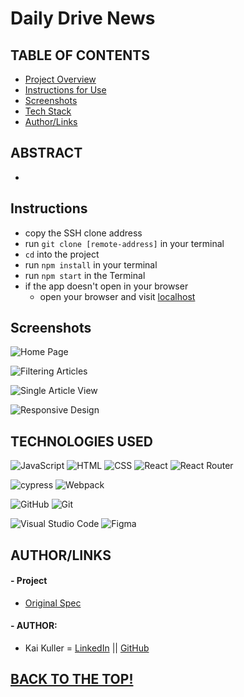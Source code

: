 # Daily Drive News

## TABLE OF CONTENTS

- [Project Overview](#project-overview)
- [Instructions for Use](#instructions)
- [Screenshots](#screenshots)
- [Tech Stack](#technologies-used)
- [Author/Links](#authorlinks)

## ABSTRACT 

-  

## Instructions

- copy the SSH clone address
- run ```git clone [remote-address]``` in your terminal
- ```cd``` into the project
- run ```npm install``` in your terminal
- run ```npm start``` in the Terminal 
- if the app doesn't open in your browser
  - open your browser and visit [localhost](http://localhost:3000) 


## Screenshots

![Home Page](https://media.giphy.com/media/HMxRqaP7cyRLr1Xx4L/giphy.gif)

![Filtering Articles](https://media.giphy.com/media/L3kkUC11hwUO9lg9ls/giphy.gif)

![Single Article View](https://media.giphy.com/media/tKdg6xp1vvByfVz0CZ/giphy.gif)

![Responsive Design]()


## TECHNOLOGIES USED 

![JavaScript](https://img.shields.io/badge/JavaScript-F7DF1E?style=for-the-badge&logo=javascript&logoColor=black)
![HTML](https://img.shields.io/badge/HTML5-E34F26?style=for-the-badge&logo=html5&logoColor=white)
![CSS](https://img.shields.io/badge/CSS3-1572B6?style=for-the-badge&logo=css3&logoColor=white)
![React](https://img.shields.io/badge/react-%2320232a.svg?style=for-the-badge&logo=react&logoColor=%2361DAFB)
![React Router](https://img.shields.io/badge/React_Router-CA4245?style=for-the-badge&logo=react-router&logoColor=white)

![cypress](https://img.shields.io/badge/-cypress-%23E5E5E5?style=for-the-badge&logo=cypress&logoColor=058a5e)
![Webpack](https://img.shields.io/badge/Webpack-8DD6F9?style=for-the-badge&logo=Webpack&logoColor=white)

![GitHub](https://img.shields.io/badge/github-%23121011.svg?style=for-the-badge&logo=github&logoColor=white)
![Git](https://img.shields.io/badge/git-%23F05033.svg?style=for-the-badge&logo=git&logoColor=white)

![Visual Studio Code](https://img.shields.io/badge/Visual%20Studio%20Code-0078d7.svg?style=for-the-badge&logo=visual-studio-code&logoColor=white)
![Figma](https://img.shields.io/badge/figma-%23F24E1E.svg?style=for-the-badge&logo=figma&logoColor=white)


## AUTHOR/LINKS

#### - Project
- [Original Spec](https://mod4.turing.edu/projects/take_home/take_home_fe)

#### - AUTHOR:
- Kai Kuller = [LinkedIn](www.linkedin.com/in/kai-kuller) || [GitHub](https://github.com/kavakai)

## [BACK TO THE TOP!](#daily-drive-news)

